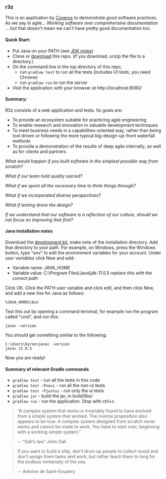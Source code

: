 ### r3z

This is an application by [Coveros](https://www.coveros.com/) to demonstrate good
software practices.  As we say in agile... _Working software over comprehensive 
documentation_ ... but that doesn't mean we can't have pretty good documentation too. 

#### Quick Start:

* Put Java on your PATH (see [JDK notes](#java-installation-notes))
* Clone or [download](https://github.com/7ep/r3z/archive/master.zip) this repo. 
 (if you download, unzip the file to a directory.)
* On the command line in the top directory of this repo, 
    * run `gradlew test` to run all the tests (includes UI tests, you need Chrome)
    * run `gradlew run` to run the server
* Visit the application with your browser at http://localhost:8080/



#### Summary:

R3z consists of a web application and tests.  Its goals are: 
* To provide an ecosystem suitable for practicing agile engineering
* To enable research and innovation in valuable development techniques
* To meet business needs in a capabilities-oriented way, rather than being 
tool driven or following the more typical big-design-up-front waterfall methods
* To provide a demonstration of the results of deep agile internally, as well as for clients and partners

*What would happen if you built software in the simplest possible way from scratch?*

*What if our team held quality sacred?*

*What if we spent all the necessary time to think things through?*

*What if we incorporated diverse perspectives?*

*What if testing drove the design?*

*If we understand that our software is a reflection of our culture, should we not focus on improving that first?*

#### Java installation notes

Download the [development kit](https://www.oracle.com/java/technologies/javase-downloads.html#JDK11), 
make note of the installation directory.  Add that directory 
to your path.  For example, on Windows, press the Windows button, type "env" to edit the environment
variables for your account.  Under _user variables_ click New and add:

*  Variable name: JAVA_HOME
*  Variable value: C:\Program Files\Java\jdk-11.0.5   _replace this with the correct path_

Click OK.
Click the PATH user variable and click edit, and then click New, and add a new line for Java
as follows:

    %JAVA_HOME%\bin
    
Test this out by opening a command terminal, for example run the program called "cmd", and run this:
    
    javac -version
    
You should get something similar to the following:

    C:\Users\byron>javac -version
    javac 11.0.5
    
Now you are ready!

#### Summary of relevant Gradle commands
* `gradlew test` - run all the tests in this code
* `gradlew test -Pnoui` - run all the non-ui tests
* `gradlew test -Pjustui` - run only the ui tests
* `gradlew jar` - build the jar, in build/libs/
* `gradlew run` - run the application.  Stop with ctrl+c

> “A complex system that works is
> invariably found to have evolved
> from a simple system that
> worked. The inverse proposition
> also appears to be true: A
> complex system designed from
> scratch never works and cannot
> be made to work. You have to
> start over, beginning with a
> working simple system.”
>
> -- “Gall’s law” John Gall

> If you want to build a ship, don't drum up people to collect wood 
> and don't assign them tasks and work, but rather teach them to long 
> for the endless immensity of the sea. 
> 
> -- Antoine de Saint-Exupery
